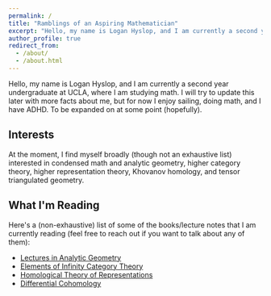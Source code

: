 ```yaml
---
permalink: /
title: "Ramblings of an Aspiring Mathematician"
excerpt: "Hello, my name is Logan Hyslop, and I am currently a second year undergraduate at UCLA, where I am studying math."
author_profile: true
redirect_from: 
  - /about/
  - /about.html
---
```


Hello, my name is Logan Hyslop, and I am currently a second year undergraduate at UCLA, where I am studying math. I will try to update this later with more facts about me, but for now I enjoy sailing, doing math, and I have ADHD.  To be expanded on at some point (hopefully).

## Interests

At the moment, I find myself broadly (though not an exhaustive list) interested in condensed math and analytic geometry, higher category theory, higher representation theory, Khovanov homology, and tensor triangulated geometry.

## What I'm Reading

Here's a (non-exhaustive) list of some of the books/lecture notes that I am currently reading (feel free to reach out if you want to talk about any of them):
* [Lectures in Analytic Geometry](https://www.math.uni-bonn.de/people/scholze/Analytic.pdf)
* [Elements of Infinity Category Theory](https://emilyriehl.github.io/files/elements.pdf)
* [Homological Theory of Representations](https://www.math.uni-bielefeld.de/~hkrause/HomTheRep.pdf)
* [Differential Cohomology](https://arxiv.org/pdf/2109.12250.pdf)
